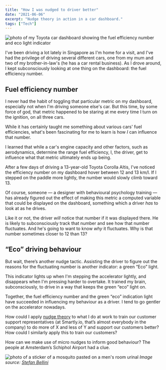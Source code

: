 ```yaml
---
title: "How I was nudged to driver better"
date: "2021-06-06"
excerpt: "Nudge theory in action in a car dashboard."
tags: ["Tech"]
---
```


![photo of my Toyota car dashboard showing the fuel efficiency number and eco light indicator](/images/toyota-car-dashboard-nickang.jpg)

I've been driving a lot lately in Singapore as I'm home for a visit, and I've had the privilege of driving several different cars, one from my mum and two of my brother-in-law's (he has a car rental business). As I drove around, I kept subconsciously looking at one thing on the dashboard: the fuel efficiency number.

## Fuel efficiency number 
I never had the habit of toggling that particular metric on my dashboard, especially not when I'm driving someone else's car. But this time, by some force of god, that metric happened to be staring at me every time I turn on the ignition, on all three cars.

While it has certainly taught me something about various cars' fuel efficiencies, what's been fascinating for me to learn is how *I* can influence that number.

I learned that while a car's engine capacity and other factors, such as aerodynamics, determine the range fuel efficiency, I, the driver, get to influence what that metric ultimately ends up being.

After a few days of driving a 13-year-old Toyota Corolla Altis, I've noticed the efficiency number on my dashboard hover between 12 and 13 km/l. If I stepped on the paddle more lightly, the number would slowly climb toward 13. 

Of course, someone — a designer with behavioural psychology training — has already figured out the effect of making this metric a computed variable that could be displayed on the dashboard, something which a driver *has* to look at as he drives. 

Like it or not, the driver *will* notice that number if it was displayed there. He is likely to subconsciously track that number and see how that number fluctuates. And he's going to want to know *why* it fluctuates. Why is that number sometimes closer to 12 than 13? 

## “Eco” driving behaviour
But wait, there’s another nudge tactic. Assisting the driver to figure out the reasons for the fluctuating number is another indicator: a green “Eco” light. 

This indicator lights up when I'm stepping the accelerator lightly, and disappears when I'm pressing harder to overtake. It trained my brain, subconsciously, to drive in a way that keeps the green “eco” light on.

Together, the fuel efficiency number and the green “eco” indication light have succeeded in influencing my behaviour as a driver. I tend to go gentler on the accelerator nowadays.

How could I apply [nudge theory](https://en.wikipedia.org/wiki/Nudge_theory) to what I do at work to train our customer support representatives (at Smartly.io, that’s almost everybody in the company) to do more of X and less of Y and support our customers better? How could I similarly apply this to train our customers?

How can we make use of micro nudges to inform good behaviour? The people at Amsterdam’s Schiphol Airport had a clue.

![photo of a sticker of a mosquito pasted on a men's room urinal](/images/schiphol-airport-wikimedia.png)
*Image source: [Stefan Bellini](https://commons.wikimedia.org/wiki/User:Stefan_Bellini)*